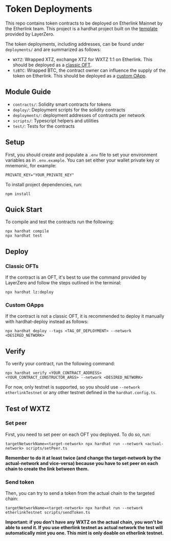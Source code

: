 # Token Deployments

This repo contains token contracts to be deployed on Etherlink Mainnet by the Etherlink team. This project is a hardhat project built on the [template](https://docs.layerzero.network/v2/developers/evm/create-lz-oapp/start) provided by LayerZero.

The token deployments, including addresses, can be found under `deployments/` and are summarized as follows:
- `WXTZ`: Wrapped XTZ, exchange XTZ for WXTZ 1:1 on Etherlink. This should be deployed as a [classic OFT](#classic-ofts).
- `tzBTC`: Wrapped BTC, the contract owner can influence the supply of the token on Etherlink. This should be deployed as a [custom OApp](#custom-oapps).

## Module Guide

- `contracts/`: Solidity smart contracts for tokens
- `deploy/`: Deployment scripts for the solidity contracts
- `deployments/`: deployment addresses of contracts per network
- `scripts/`: Typescript helpers and utilities
- `test/`: Tests for the contracts

## Setup

First, you should create and populate a `.env` file to set your environment variables as in `.env.example`. You can set either your wallet private key or mnemonic, for example:

```
PRIVATE_KEY="YOUR_PRIVATE_KEY"
```

To install project dependencies, run:

```
npm install
```

## Quick Start

To compile and test the contracts run the following:

```
npx hardhat compile
npx hardhat test
```

## Deploy

### Classic OFTs

If the contract is an OFT, it's best to use the command provided by LayerZero and follow the steps outlined in the terminal:

```
npx hardhat lz:deploy
```

### Custom OApps

If the contract is not a classic OFT, it is recommended to deploy it manually with hardhat-deploy instead as follows:
```
npx hardhat deploy --tags <TAG_OF_DEPLOYMENT> --network <DESIRED_NETWORK>
```

## Verify

To verify your contract, run the following command:

```
npx hardhat verify <YOUR_CONTRACT_ADDRESS> <YOUR_CONTRACT_CONSTRUCTOR_ARGS> --network <DESIRED_NETWORK>
```

For now, only testnet is supported, so you should use `--network etherlinkTestnet` or any other testnet defined in the `hardhat.config.ts`.

## Test of WXTZ

### Set peer

First, you need to set peer on each OFT you deployed. To do so, run:
```
targetNetworkName=<target-network> npx hardhat run --network <actual-network> scripts/setPeer.ts
```

**Remember to do it at least twice (and change the target-network by the actual-network and vice-versa) because you have to set peer on each chain to create the link between them.**

### Send token

Then, you can try to send a token from the actual chain to the targeted chain:
```
targetNetworkName=<target-network> npx hardhat run --network etherlinkTestnet scripts/sendToken.ts
```

**Important: if you don't have any WXTZ on the actual chain, you won't be able to send it. If you use etherlink testnet as actual network the test will automatically mint you one. This mint is only doable on etherlink testnet.**